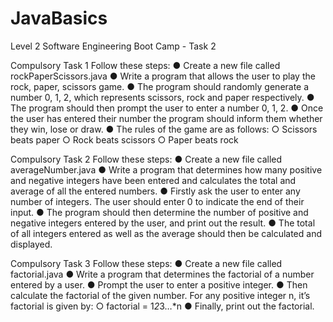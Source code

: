 # JavaBasics
Level 2 Software Engineering Boot Camp - Task 2

Compulsory Task 1
Follow these steps:
● Create a new file called rockPaperScissors.java
● Write a program that allows the user to play the rock, paper, scissors
game.
● The program should randomly generate a number 0, 1, 2, which
represents scissors, rock and paper respectively.
● The program should then prompt the user to enter a number 0, 1, 2.
● Once the user has entered their number the program should inform
them whether they win, lose or draw.
● The rules of the game are as follows:
○ Scissors beats paper
○ Rock beats scissors
○ Paper beats rock

Compulsory Task 2
Follow these steps:
● Create a new file called averageNumber.java
● Write a program that determines how many positive and negative
integers have been entered and calculates the total and average of all the
entered numbers.
● Firstly ask the user to enter any number of integers. The user should enter
0 to indicate the end of their input.
● The program should then determine the number of positive and negative
integers entered by the user, and print out the result.
● The total of all integers entered as well as the average should then be
calculated and displayed.

Compulsory Task 3
Follow these steps:
● Create a new file called factorial.java
● Write a program that determines the factorial of a number entered by a
user.
● Prompt the user to enter a positive integer.
● Then calculate the factorial of the given number. For any positive integer
n, it’s factorial is given by:
○ factorial = 1*2*3…*n
● Finally, print out the factorial.
